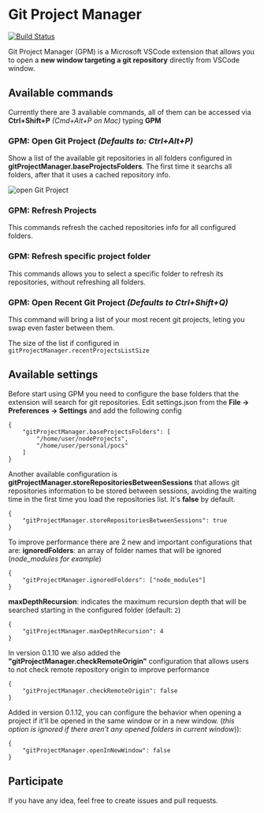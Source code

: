 # Git Project Manager

[![Build Status](https://travis-ci.org/felipecaputo/git-project-manager.svg?branch=master)](https://travis-ci.org/felipecaputo/git-project-manager)

Git Project Manager (GPM) is a Microsoft VSCode extension that allows you to open a **new window targeting a git repository** directly from VSCode window.

## Available commands

Currently there are 3 avaliable commands, all of them can be accessed via **Ctrl+Shift+P**
*(Cmd+Alt+P on Mac)* typing **GPM**

### GPM: Open Git Project *(Defaults to: Ctrl+Alt+P)*
Show a list of the available git repositories in all folders configured in **gitProjectManager.baseProjectsFolders**.
The first time it searchs all folders, after that it uses a cached repository info.

![open Git Project](/img/openProject.gif)


### GPM: Refresh Projects
This commands refresh the cached repositories info for all configured folders.

### GPM: Refresh specific project folder
This commands allows you to select a specific folder to refresh its repositories, without
refreshing all folders.

### GPM: Open Recent Git Project *(Defaults to Ctrl+Shift+Q)*
This command will bring a list of your most recent git projects, leting you swap even faster between them.

The size of the list if configured in `gitProjectManager.recentProjectsListSize`

## Available settings

Before start using GPM you need to configure the base folders that the extension will
search for git repositories. Edit settings.json from the **File -> Preferences -> Settings** and add the
following config

    {
        "gitProjectManager.baseProjectsFolders": [
            "/home/user/nodeProjects",
            "/home/user/personal/pocs"
        ]
    }

Another available configuration is **gitProjectManager.storeRepositoriesBetweenSessions** that allows
git repositories information to be stored between sessions, avoiding the waiting time in the first
time you load the repositories list. It's **false** by default.

    {
        "gitProjectManager.storeRepositoriesBetweenSessions": true
    }

To improve performance there are 2 new and important configurations that are:
**ignoredFolders**: an array of folder names that will be ignored (*node_modules for example*)

    {
        "gitProjectManager.ignoredFolders": ["node_modules"]
    }

**maxDepthRecursion**: indicates the maximum recursion depth that will be searched starting in the configured folder (default: `2`)

    {
        "gitProjectManager.maxDepthRecursion": 4
    }


In version 0.1.10 we also added the **"gitProjectManager.checkRemoteOrigin"**
configuration that allows users to not check remote repository origin
to improve performance

    {
        "gitProjectManager.checkRemoteOrigin": false
    }

Added in version 0.1.12, you can configure the behavior when opening a project if it'll be opened in the same window
or in a new window. (*this option is ignored if there aren't any opened folders in current window*)):

    {
        "gitProjectManager.openInNewWindow": false
    }


## Participate

If you have any idea, feel free to create issues and pull requests.
